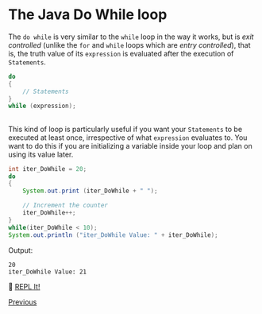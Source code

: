 # The Java Do While loop

The `do while` is very similar to the `while` loop in the way it works, but is _exit controlled_ (unlike the `for` and `while` loops which are _entry controlled_), that is, the truth value of its `expression` is evaluated after the execution of `Statements`.

```java
do
{
    // Statements
}
while (expression);
```

##  

This kind of loop is particularly useful if you want your `Statements` to be executed at least once, irrespective of what `expression` evaluates to. You want to do this if you are initializing a variable inside your loop and plan on using its value later.

```java
int iter_DoWhile = 20;
do
{
    System.out.print (iter_DoWhile + " ");

    // Increment the counter
    iter_DoWhile++;
}
while(iter_DoWhile < 10);
System.out.println ("iter_DoWhile Value: " + iter_DoWhile);
```

Output:

```
20
iter_DoWhile Value: 21
```

:rocket: [REPL It!](https://repl.it/CJYl/0)

[Previous](Java-Loops)
